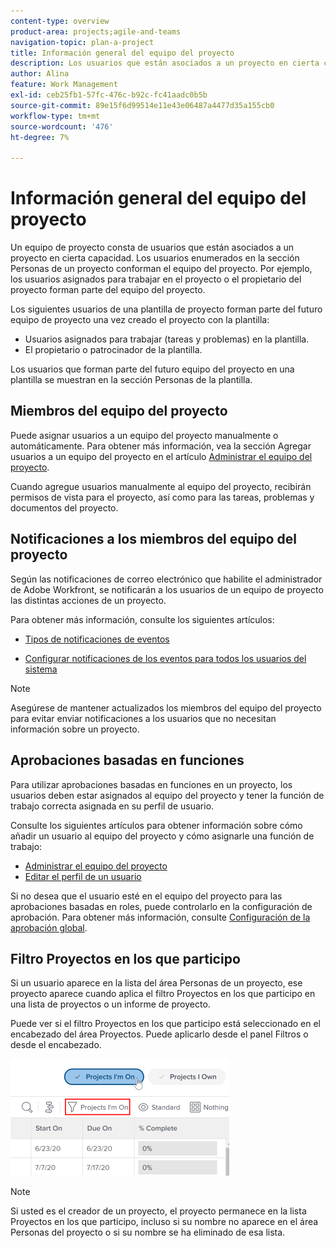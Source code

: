 ```yaml
---
content-type: overview
product-area: projects;agile-and-teams
navigation-topic: plan-a-project
title: Información general del equipo del proyecto
description: Los usuarios que están asociados a un proyecto en cierta capacidad conforman el equipo del proyecto. Los usuarios que aparecen en el área Personas de un proyecto o una plantilla son los usuarios que conforman el equipo del proyecto.
author: Alina
feature: Work Management
exl-id: ceb25fb1-57fc-476c-b92c-fc41aadc0b5b
source-git-commit: 89e15f6d99514e11e43e06487a4477d35a155cb0
workflow-type: tm+mt
source-wordcount: '476'
ht-degree: 7%

---
```


# Información general del equipo del proyecto

<!-- Audited: 6/2025 -->

Un equipo de proyecto consta de usuarios que están asociados a un proyecto en cierta capacidad. Los usuarios enumerados en la sección Personas de un proyecto conforman el equipo del proyecto. Por ejemplo, los usuarios asignados para trabajar en el proyecto o el propietario del proyecto forman parte del equipo del proyecto.

Los siguientes usuarios de una plantilla de proyecto forman parte del futuro equipo de proyecto una vez creado el proyecto con la plantilla:

* Usuarios asignados para trabajar (tareas y problemas) en la plantilla.
* El propietario o patrocinador de la plantilla.

Los usuarios que forman parte del futuro equipo del proyecto en una plantilla se muestran en la sección Personas de la plantilla.

## Miembros del equipo del proyecto

Puede asignar usuarios a un equipo del proyecto manualmente o automáticamente. Para obtener más información, vea la sección Agregar usuarios a un equipo del proyecto en el artículo [Administrar el equipo del proyecto](../../../manage-work/projects/planning-a-project/manage-project-team.md).

Cuando agregue usuarios manualmente al equipo del proyecto, recibirán permisos de vista para el proyecto, así como para las tareas, problemas y documentos del proyecto.

## Notificaciones a los miembros del equipo del proyecto

Según las notificaciones de correo electrónico que habilite el administrador de Adobe Workfront, se notificarán a los usuarios de un equipo de proyecto las distintas acciones de un proyecto.

Para obtener más información, consulte los siguientes artículos:

* [Tipos de notificaciones de eventos](/help/quicksilver/administration-and-setup/manage-workfront/emails/event-notifications-available-in-wf.md)

* [Configurar notificaciones de los eventos para todos los usuarios del sistema](../../../administration-and-setup/manage-workfront/emails/configure-event-notifications-for-everyone-in-the-system.md)

>[!NOTE]
>
>Asegúrese de mantener actualizados los miembros del equipo del proyecto para evitar enviar notificaciones a los usuarios que no necesitan información sobre un proyecto.

## Aprobaciones basadas en funciones

Para utilizar aprobaciones basadas en funciones en un proyecto, los usuarios deben estar asignados al equipo del proyecto y tener la función de trabajo correcta asignada en su perfil de usuario.

Consulte los siguientes artículos para obtener información sobre cómo añadir un usuario al equipo del proyecto y cómo asignarle una función de trabajo:

* [Administrar el equipo del proyecto](../../../manage-work/projects/planning-a-project/manage-project-team.md)
* [Editar el perfil de un usuario](../../../administration-and-setup/add-users/create-and-manage-users/edit-a-users-profile.md)

Si no desea que el usuario esté en el equipo del proyecto para las aprobaciones basadas en roles, puede controlarlo en la configuración de aprobación. Para obtener más información, consulte [Configuración de la aprobación global](../../../administration-and-setup/customize-workfront/configure-approval-milestone-processes/establish-approval-settings.md).

## Filtro Proyectos en los que participo

Si un usuario aparece en la lista del área Personas de un proyecto, ese proyecto aparece cuando aplica el filtro Proyectos en los que participo en una lista de proyectos o un informe de proyecto.

Puede ver si el filtro Proyectos en los que participo está seleccionado en el encabezado del área Proyectos. Puede aplicarlo desde el panel Filtros o desde el encabezado.

![](assets/nwe-project-list-buttons-350x187.png)

>[!NOTE]
>
>Si usted es el creador de un proyecto, el proyecto permanece en la lista Proyectos en los que participo, incluso si su nombre no aparece en el área Personas del proyecto o si su nombre se ha eliminado de esa lista.
